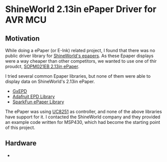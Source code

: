 # ShineWorld 2.13in ePaper Driver for AVR MCU

## Motivation

While doing a ePaper (or E-Ink) related project, I found that there was no public driver library for [ShineWorld's epapers](https://shineworld.en.alibaba.com/productgrouplist-806500286/EPD.html).
As these Epaper displays were a way cheaper than other competitors, we wanted to use one of thir proudct, [SOPM021EB 2.13in ePaper](doc/datasheet-epd-sopm021eb.pdf).

I tried several common Epaper libraries, but none of them were able to display data on ShineWorld's 2.13in ePaper.
* [GxEPD](https://github.com/ZinggJM/GxEPD)
* [Adafruit EPD Library](https://github.com/adafruit/Adafruit_EPD)
* [SparkFun ePaper Library](https://github.com/sparkfun/SparkFun_ePaper_Arduino_Library)

The ePaper was using [UC8251](doc/datasheet-uc8251.pdf) as controller, and none of the above libraries have support for it.
I contacted the ShineWorld company and they provided an example code written for MSP430, which  had become the starting point of this project.

## Hardware

+ 